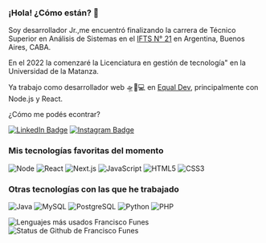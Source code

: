 ### ¡Hola! ¿Cómo están? 🚀

Soy desarrollador Jr.,me encuentró finalizando la carrera de Técnico Superior en Análisis de Sistemas en el [IFTS N° 21](http://www.ifts21.edu.ar/#sistemas) en Argentina, Buenos Aires, CABA. 

En el 2022 la comenzaré la Licenciatura en gestión de tecnología" en la Universidad de la Matanza.

Ya trabajo como desarrollador web 🛸🔴💻 en [Equal Dev](https://www.equaldev.com/), principalmente con Node.js y React.

¿Cómo me podés econtrar?

[![LinkedIn Badge](https://img.shields.io/badge/-%2Fin%2Ffranciscofunes-blue?style=social&logo=Linkedin&logoColor=282a36&link=https://www.linkedin.com/in/francisco-funes/)](https://www.linkedin.com/in/francisco-funes/)
[![Instagram Badge](https://img.shields.io/badge/-%2Fequal.dev-blue?style=social&logo=Instagram&logoColor=282a36&link=https://www.instagram.com/equal.dev/)](https://www.instagram.com/equal.dev/)

### Mis tecnologías favoritas del momento

![Node](https://img.shields.io/badge/-Node.js-44475a?style=for-the-badge&logo=node.js&logoColor=50fa7b)
![React](https://img.shields.io/badge/-React-44475a?style=for-the-badge&logo=react&logoColor=50fa7b)
![Next.js](https://img.shields.io/badge/-Next.js-44475a?style=for-the-badge&logo=next.js&logoColor=50fa7b)
![JavaScript](https://img.shields.io/badge/-JavaScript-44475a?style=for-the-badge&logo=javascript&logoColor=50fa7b)
![HTML5](https://img.shields.io/badge/-HTML5-44475a?style=for-the-badge&logo=html5&logoColor=50fa7b)
![CSS3](https://img.shields.io/badge/-CSS3-44475a?style=for-the-badge&logo=css3&logoColor=50fa7b)

### Otras tecnologías con las que he trabajado

![Java](https://img.shields.io/badge/-Java-44475a?style=flat-square&logo=java&logoColor=f8f8f2)
![MySQL](https://img.shields.io/badge/-MySQL-44475a?style=flat-square&logo=mysql&logoColor=f8f8f2)
![PostgreSQL](https://img.shields.io/badge/-PostgreSQL-44475a?style=flat-square&logo=postgreSQL&logoColor=f8f8f2)
![Python](https://img.shields.io/badge/-Python-44475a?style=flat-square&logo=python&logoColor=f8f8f2)
![PHP](https://img.shields.io/badge/-PHP-44475a?style=flat-square&logo=php&logoColor=f8f8f2)


<!-- Lo puse así para quedarme en la misma línea -->
![Lenguajes más usados Francisco Funes](https://github-readme-stats.vercel.app/api/top-langs/?username=franciscofunes&theme=dracula&layout=compact&hide_border=true&custom_title=Lenguajes%20más%20usados&langs_count=6) ![Status de Github de Francisco Funes](https://github-readme-stats.vercel.app/api?username=franciscofunes&theme=dracula&show_icons=true&layout=compact&hide_title=true&hide_rank=true&include_all_commits=true&hide_border=true&count_private=true&disable_animations=true)

